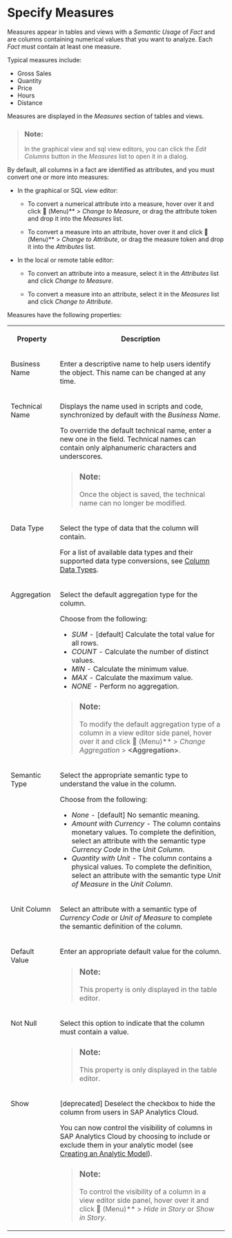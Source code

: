 <!-- loio33f7f291538a44a293a89f6f1cf1fa81 -->

<link rel="stylesheet" type="text/css" href="../css/sap-icons.css"/>

# Specify Measures

Measures appear in tables and views with a *Semantic Usage* of *Fact* and are columns containing numerical values that you want to analyze. Each *Fact* must contain at least one measure.

Typical measures include:

-   Gross Sales
-   Quantity
-   Price
-   Hours
-   Distance

Measures are displayed in the *Measures* section of tables and views.

> ### Note:  
> In the graphical view and sql view editors, you can click the *Edit Columns* button in the *Measures* list to open it in a dialog.

By default, all columns in a fact are identified as attributes, and you must convert one or more into measures:

-   In the graphical or SQL view editor:
    -   To convert a numerical attribute into a measure, hover over it and click <span class="FPA-icons-V3"></span> \(Menu\)** \> *Change to Measure*, or drag the attribute token and drop it into the *Measures* list.

    -   To convert a measure into an attribute, hover over it and click <span class="FPA-icons-V3"></span> \(Menu\)** \> *Change to Attribute*, or drag the measure token and drop it into the *Attributes* list.


-   In the local or remote table editor:
    -   To convert an attribute into a measure, select it in the *Attributes* list and click *Change to Measure*.

    -   To convert a measure into an attribute, select it in the *Measures* list and click *Change to Attribute*.



Measures have the following properties:


<table>
<tr>
<th valign="top">

Property

</th>
<th valign="top">

Description

</th>
</tr>
<tr>
<td valign="top">

Business Name 

</td>
<td valign="top">

Enter a descriptive name to help users identify the object. This name can be changed at any time. 

</td>
</tr>
<tr>
<td valign="top">

Technical Name 

</td>
<td valign="top">

Displays the name used in scripts and code, synchronized by default with the *Business Name*.

To override the default technical name, enter a new one in the field. Technical names can contain only alphanumeric characters and underscores.

> ### Note:  
> Once the object is saved, the technical name can no longer be modified.



</td>
</tr>
<tr>
<td valign="top">

Data Type

</td>
<td valign="top">

Select the type of data that the column will contain. 

For a list of available data types and their supported data type conversions, see [Column Data Types](../Acquiring-and-Preparing-Data-in-the-Data-Builder/column-data-types-7b1dc6e.md).

</td>
</tr>
<tr>
<td valign="top">

Aggregation

</td>
<td valign="top">

Select the default aggregation type for the column. 

Choose from the following:

-   *SUM* - \[default\] Calculate the total value for all rows.
-   *COUNT* - Calculate the number of distinct values.
-   *MIN* - Calculate the minimum value.
-   *MAX* - Calculate the maximum value.
-   *NONE* - Perform no aggregation.

> ### Note:  
> To modify the default aggregation type of a column in a view editor side panel, hover over it and click <span class="FPA-icons-V3"></span> \(Menu\)** \> *Change Aggregation* \> **<Aggregation\>**.



</td>
</tr>
<tr>
<td valign="top">

Semantic Type

</td>
<td valign="top">

Select the appropriate semantic type to understand the value in the column. 

Choose from the following:

-   *None* - \[default\] No semantic meaning.
-   *Amount with Currency* - The column contains monetary values. To complete the definition, select an attribute with the semantic type *Currency Code* in the *Unit Column*.
-   *Quantity with Unit* - The column contains a physical values. To complete the definition, select an attribute with the semantic type *Unit of Measure* in the *Unit Column*.



</td>
</tr>
<tr>
<td valign="top">

Unit Column

</td>
<td valign="top">

Select an attribute with a semantic type of *Currency Code* or *Unit of Measure* to complete the semantic definition of the column. 

</td>
</tr>
<tr>
<td valign="top">

Default Value

</td>
<td valign="top">

Enter an appropriate default value for the column. 

> ### Note:  
> This property is only displayed in the table editor.



</td>
</tr>
<tr>
<td valign="top">

Not Null

</td>
<td valign="top">

Select this option to indicate that the column must contain a value. 

> ### Note:  
> This property is only displayed in the table editor.



</td>
</tr>
<tr>
<td valign="top">

Show

</td>
<td valign="top">

\[deprecated\] Deselect the checkbox to hide the column from users in SAP Analytics Cloud. 

You can now control the visibility of columns in SAP Analytics Cloud by choosing to include or exclude them in your analytic model \(see [Creating an Analytic Model](creating-an-analytic-model-e5fbe9e.md)\).

> ### Note:  
> To control the visibility of a column in a view editor side panel, hover over it and click <span class="FPA-icons-V3"></span> \(Menu\)** \> *Hide in Story* or *Show in Story*.



</td>
</tr>
</table>

